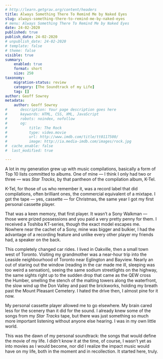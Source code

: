 ```yaml
---
# http://learn.getgrav.org/content/headers
title: Always Something There To Remind Me by Naked Eyes
slug: always-something-there-to-remind-me-by-naked-eyes
# menu: Always Something There To Remind Me by Naked Eyes
date: 24-02-2020
published: true
publish_date: 24-02-2020
# unpublish_date: 24-02-2020
# template: false
# theme: false
visible: true
summary:
    enabled: true
    format: short
    size: 250
taxonomy:
    migration-status: review
    category: [The Soundtrack of my Life]
    tag: []
author: Geoff Sowrey
metadata:
    author: Geoff Sowrey
#      description: Your page description goes here
#      keywords: HTML, CSS, XML, JavaScript
#      robots: noindex, nofollow
#      og:
#          title: The Rock
#          type: video.movie
#          url: http://www.imdb.com/title/tt0117500/
#          image: http://ia.media-imdb.com/images/rock.jpg
#  cache_enable: false
#  last_modified: true

---
```


A lot in my generation grew up with music compilations, basically a form of Top 10 lists committed to albums. One of mine — I think I only had two or three — was *Star Tracks*, by that pantheon of the compilation album, K-Tel.

K-Tel, for those of us who remember it, was a record label that did compilations, often brilliant ones, the commercial equivalent of a mixtape. I got the tape — yes, cassette — for Christmas, the same year I got my first personal cassette player.

 That was a keen memory, that first player. It wasn’t a Sony Walkman — those were prized possessions and you paid a very pretty penny for them. I received a Toshiba KT-series, though the exact model escapes me. Nowhere near the cachet of a Sony, mine was bigger and bulkier, I had the advantage of a recording feature and unlike every other player my friends had, a speaker on the back.

This completely changed car rides. I lived in Oakville, then a small town west of Toronto. Visiting my grandmother was a near-hour trip into the Leaside neighbourhood of Toronto near Eglington and Bayview. Nearly an out of staring out the window (reading in the car made me ill, sleeping was too weird a sensation), seeing the same sodium streetlights on the highway, the same sights right up to the sudden drop that came as the QEW cross the Humber, smelling the stench of the malting towers along the waterfront, the slow wind up the Don Valley and past the brickworks, holding my breath past the Mount Pleasant Cemetery. I hated the drive then, I almost pine for it now.

My personal cassette player allowed me to go elsewhere. My brain cared less for the scenery than it did for the sound. I already knew some of the songs from my *Star Tracks* tape, but there was just something so much more important listening without anyone else hearing. I was in my own little world.

This was the dawn of my personal soundtrack: the songs that would define the movie of my life. I didn’t know it at the time, of course, I wasn’t yet as into movies as I would become, nor did I realize the impact music would have on my life, both in the moment and in recollection. It started here, truly.